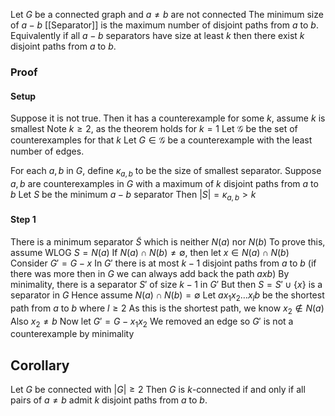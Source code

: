 Let $G$ be a connected graph and $a\ne b$ are not connected
The minimum size of $a-b$ [[Separator]] is the maximum number 
of disjoint paths from $a$ to $b$.
Equivalently if all $a-b$ separators have size at least $k$ 
then there exist $k$ disjoint paths from $a$ to $b$.
### Proof
#### Setup
Suppose it is not true.
Then it has a counterexample for some $k$, assume $k$ is smallest
Note $k\geq 2$, as the theorem holds for $k=1$
Let $\mathcal{G}$ be the set of counterexamples for that $k$
Let $G\in \mathcal{G}$ be a counterexample with the least number of edges.

For each $a,b$ in $G$, define $\kappa_{a,b}$ to be the size of smallest separator.
Suppose $a,b$ are counterexamples in $G$ 
with a maximum of $k$ disjoint paths from $a$ to $b$
Let $S$ be the minimum $a-b$ separator
Then $\lvert S \rvert=\kappa_{a,b}>k$ 
#### Step 1
There is a minimum separator $\tilde{S}$ which is neither $N(a)$ nor $N(b)$
To prove this, assume WLOG $S=N(a)$
If $N(a)\cap N(b)\neq \emptyset$, then let $x\in N(a)\cap N(b)$
Consider $G'=G-x$
In $G'$ there is at most $k-1$ disjoint paths from $a$ to $b$
(if there was more then in $G$ we can always add back the path $axb$)
By minimality, there is a separator $S'$ of size $k-1$ in $G'$
But then $S=S'\cup \{ x \}$ is a separator in $G$
Hence assume $N(a)\cap N(b)=\emptyset$
Let $ax_{1}x_{2}\dots x_{l}b$ be the shortest path from $a$ to $b$
where $l\geq 2$
As this is the shortest path, we know $x_{2}\not\in N(a)$
Also $x_{2}\ne b$
Now let $G'=G-x_{1}x_{2}$
We removed an edge so $G'$ is not a counterexample by minimality


## Corollary
Let $G$ be connected with $\lvert G \rvert\geq 2$
Then $G$ is $k$-connected if and only if all pairs of $a\ne b$
admit $k$ disjoint paths from $a$ to $b$.
